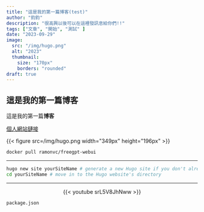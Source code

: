```yaml
---
title: "這是我的第一篇博客(test)"
author: "鈞鈞"
description: "很高興以後可以在這裡發訊息給你們!!"
tags: ["文章", "開始", "測試" ]
date: "2023-09-29"
image:
  src: "/img/hugo.png"
  alt: "2023"
  thumbnail:
    size: "170px"
    borders: "rounded"
draft: true
---
```


## 這是我的第一篇博客

這是我的第一篇**博客**

[個人網站鏈接](https://youtube.com/@Jiun?si=oCfrcIO6C9d5AdbD) 

{{< figure src=/img/hugo.png width="349px" height="196px" >}}






```bash
docker pull ramonvc/freegpt-webui
```
 


---------------------------------------------------------------------------------------------------

```bash
hugo new site yourSiteName # generate a new Hugo site if you don't already have one
cd yourSiteName # move in to the Hugo website's directory
```



---------------------------------------------------------------------------------------------------
<center>{{< youtube srL5V8JhNww >}}</center>

`package.json`